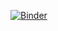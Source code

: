 [![Binder](https://mybinder.org/badge_logo.svg)](https://mybinder.org/v2/gh/crosschainer/lamden-jupyter/HEAD)
